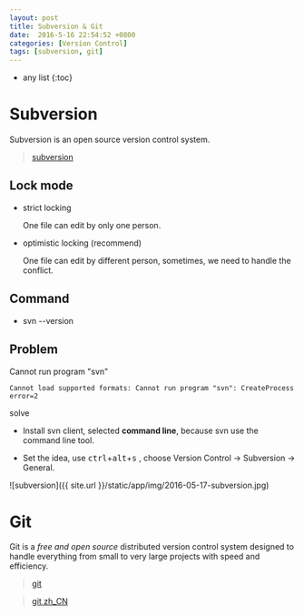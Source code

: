 ```yaml
---
layout: post
title: Subversion & Git
date:  2016-5-16 22:54:52 +0800
categories: [Version Control]
tags: [subversion, git]
---
```


* any list
{:toc}

# Subversion

Subversion is an open source version control system.

> [subversion](https://subversion.apache.org/)


## Lock mode

- strict locking

    One file can edit by only one person.
    
- optimistic locking (recommend)
    
    One file can edit by different person, sometimes, we need to handle the conflict.
    

## Command

- svn --version


## Problem

<label class="label label-danger">Cannot run program "svn"</label>

```
Cannot load supported formats: Cannot run program "svn": CreateProcess error=2
```

<label class="label label-success">solve</label>

- Install svn client, selected **command line**, because svn use the command line tool.

- Set the idea, use <kbd>ctrl</kbd>+<kbd>alt</kbd>+<kbd>s</kbd> , choose Version Control -> Subversion -> General.

![subversion]({{ site.url }}/static/app/img/2016-05-17-subversion.jpg)


# Git

Git is a *free and open source* distributed version control system designed to handle everything from small to very large projects with speed and efficiency.

> [git](https://git-scm.com)

> [git zh_CN](http://www.liaoxuefeng.com/wiki/0013739516305929606dd18361248578c67b8067c8c017b000)







